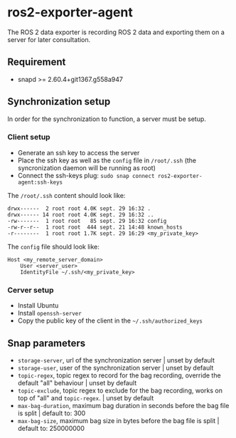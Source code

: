 # ros2-exporter-agent
The ROS 2 data exporter is recording ROS 2 data and exporting them on a server for later consultation.

## Requirement

- snapd >= 2.60.4+git1367.g558a947

## Synchronization setup

In order for the synchronization to function, a server must be setup.

### Client setup
- Generate an ssh key to access the server
- Place the ssh key as well as the `config` file in `/root/.ssh` (the syncronization daemon will be running as root)
- Connect the ssh-keys plug: `sudo snap connect ros2-exporter-agent:ssh-keys`

The `/root/.ssh` content should look like:
```
drwx------  2 root root 4.0K sept. 29 16:32 .
drwx------ 14 root root 4.0K sept. 29 16:32 ..
-rw-------  1 root root   85 sept. 29 16:32 config
-rw-r--r--  1 root root  444 sept. 21 14:48 known_hosts
-r--------  1 root root 1.7K sept. 29 16:29 <my_private_key>
```

The `config` file should look like:
```
Host <my_remote_server_domain>
    User <server_user>
    IdentityFile ~/.ssh/<my_private_key>
```

### Cerver setup
- Install Ubuntu
- Install `openssh-server`
- Copy the public key of the client in the `~/.ssh/authorized_keys`


## Snap parameters
- `storage-server`, url of the synchronization server | unset by default
- `storage-user`, user of the synchronization server | unset by default
- `topic-regex`, topic regex to record for the bag recording, override the default "all" behaviour | unset by default
- `topic-exclude`, topic regex to exclude for the bag recording, works on top of "all" and `topic-regex`. | unset by default
- `max-bag-duration`, maximum bag duration in seconds before the bag file is split | default to: 300
- `max-bag-size`, maximum bag size in bytes before the bag file is split | default to: 250000000

